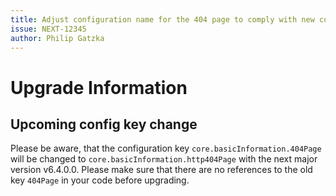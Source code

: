 ```yaml
---
title: Adjust configuration name for the 404 page to comply with new configuration name pattern
issue: NEXT-12345
author: Philip Gatzka
---
```

# Upgrade Information

## Upcoming config key change
Please be aware, that the configuration key `core.basicInformation.404Page` will be changed to
`core.basicInformation.http404Page` with the next major version v6.4.0.0. Please make sure that there are no references
to the old key `404Page` in your code before upgrading.
